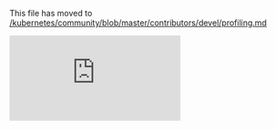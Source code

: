 This file has moved to [/kubernetes/community/blob/master/contributors/devel/profiling.md](https://github.com/kubernetes/community/blob/master/contributors/devel/profiling.md)


<!-- BEGIN MUNGE: GENERATED_ANALYTICS -->
[![Analytics](https://kubernetes-site.appspot.com/UA-36037335-10/GitHub/docs/devel/profiling.md?pixel)]()
<!-- END MUNGE: GENERATED_ANALYTICS -->
